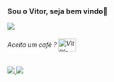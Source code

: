 ### Sou o Vitor, seja bem vindo👋

<a href="https://github.com/vitorlima/github-readme-stats">
  <img align="center" src="https://github-readme-stats.vercel.app/api?username=vitorlima-dev&count_private=true&show_icons=true&theme=highcontrast&bg_color=00000000" />
</a>

###### Aceita um café ? <img align="center" alt="Vitor-jar" height="30" width="40" src="https://cdn.jsdelivr.net/gh/devicons/devicon/icons/java/java-original.svg">

<div style="display: inline_block">
  <a href="mailto:vl46498@gmail.com">
    <img src="https://img.shields.io/badge/-Gmail-%23333?style=for-the-badge&logo=gmail&logoColor=white" target="_blank">
  </a>

  <a href="https://www.linkedin.com/in/vitor-lima555312/" target="_blank">
    <img src="https://img.shields.io/badge/-LinkedIn-%230077B5?style=for-the-badge&logo=linkedin&logoColor=white" target="_blank">
  </a> 
</div>
